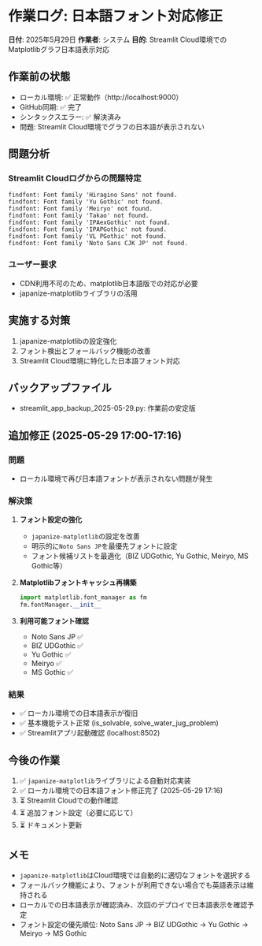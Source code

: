 # 作業ログ: 日本語フォント対応修正
**日付**: 2025年5月29日
**作業者**: システム
**目的**: Streamlit Cloud環境でのMatplotlibグラフ日本語表示対応

## 作業前の状態
- ローカル環境: ✅ 正常動作（http://localhost:9000）
- GitHub同期: ✅ 完了
- シンタックスエラー: ✅ 解決済み
- 問題: Streamlit Cloud環境でグラフの日本語が表示されない

## 問題分析
### Streamlit Cloudログからの問題特定
```
findfont: Font family 'Hiragino Sans' not found.
findfont: Font family 'Yu Gothic' not found.
findfont: Font family 'Meiryo' not found.
findfont: Font family 'Takao' not found.
findfont: Font family 'IPAexGothic' not found.
findfont: Font family 'IPAPGothic' not found.
findfont: Font family 'VL PGothic' not found.
findfont: Font family 'Noto Sans CJK JP' not found.
```

### ユーザー要求
- CDN利用不可のため、matplotlib日本語版での対応が必要
- japanize-matplotlibライブラリの活用

## 実施する対策
1. japanize-matplotlibの設定強化
2. フォント検出とフォールバック機能の改善
3. Streamlit Cloud環境に特化した日本語フォント対応

## バックアップファイル
- streamlit_app_backup_2025-05-29.py: 作業前の安定版

## 追加修正 (2025-05-29 17:00-17:16)

### 問題
- ローカル環境で再び日本語フォントが表示されない問題が発生

### 解決策
1. **フォント設定の強化**
   - `japanize-matplotlib`の設定を改善
   - 明示的に`Noto Sans JP`を最優先フォントに設定
   - フォント候補リストを最適化（BIZ UDGothic, Yu Gothic, Meiryo, MS Gothic等）

2. **Matplotlibフォントキャッシュ再構築**
   ```python
   import matplotlib.font_manager as fm
   fm.fontManager.__init__
   ```

3. **利用可能フォント確認**
   - Noto Sans JP ✅
   - BIZ UDGothic ✅  
   - Yu Gothic ✅
   - Meiryo ✅
   - MS Gothic ✅

### 結果
- ✅ ローカル環境での日本語表示が復旧
- ✅ 基本機能テスト正常 (is_solvable, solve_water_jug_problem)
- ✅ Streamlitアプリ起動確認 (localhost:8502)

## 今後の作業
1. ✅ `japanize-matplotlib`ライブラリによる自動対応実装
2. ✅ ローカル環境での日本語フォント修正完了 (2025-05-29 17:16)
3. ⏳ Streamlit Cloudでの動作確認
4. ⏳ 追加フォント設定（必要に応じて）
5. ⏳ ドキュメント更新

## メモ
- `japanize-matplotlib`はCloud環境では自動的に適切なフォントを選択する
- フォールバック機能により、フォントが利用できない場合でも英語表示は維持される
- ローカルでの日本語表示が確認済み、次回のデプロイで日本語表示を確認予定
- フォント設定の優先順位: Noto Sans JP → BIZ UDGothic → Yu Gothic → Meiryo → MS Gothic
